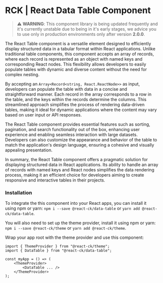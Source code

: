 # RCK | React Data Table Component

> :warning: **WARNING**: This component library is being updated frequently and it's currently unstable due to being in it's early stages, we advice you to use only in production environments only after version **2.0.0**.

The React Table component is a versatile element designed to efficiently display structured data in a tabular format within React applications. Unlike traditional table components, this component accepts an array of records, where each record is represented as an object with named keys and corresponding React nodes. This flexibility allows developers to easily populate tables with dynamic and diverse content without the need for complex nesting.

By accepting an `Array<Record<string, React.ReactNode>>` as input, developers can populate the table with data in a concise and straightforward manner. Each record in the array corresponds to a row in the table, and the keys within the records determine the columns. This streamlined approach simplifies the process of rendering data-driven tables, making it ideal for dynamic applications where the content may vary based on user input or API responses.

The React Table component provides essential features such as sorting, pagination, and search functionality out of the box, enhancing user experience and enabling seamless interaction with large datasets. Developers can also customize the appearance and behavior of the table to match the application's design language, ensuring a cohesive and visually appealing presentation.

In summary, the React Table component offers a pragmatic solution for displaying structured data in React applications. Its ability to handle an array of records with named keys and React nodes simplifies the data rendering process, making it an efficient choice for developers aiming to create responsive and interactive tables in their projects.

### Installation 

To integrate the this component into your React apps, you can install it using npm or yarn: `npm i --save @react-ck/data-table` or `yarn add @react-ck/data-table`.

You will also need to set up the theme provider, install it using npm or yarn: `npm i --save @react-ck/theme` or `yarn add @react-ck/theme`.

Wrap your app root with the theme provider and use this component:

```tsx
import { ThemeProvider } from "@react-ck/theme";
import { DataTable } from "@react-ck/data-table";

const myApp = () => (
    <ThemeProvider>
        <DataTable ... />
    </ThemeProvider>
);
```